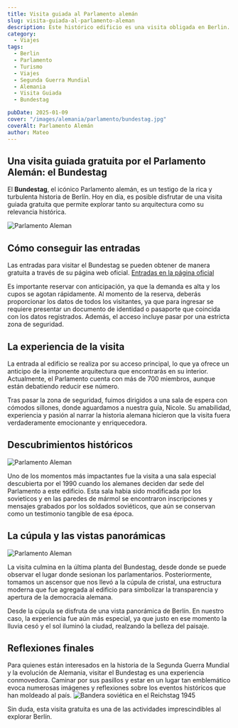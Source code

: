 ```yaml
---
title: Visita guiada al Parlamento alemán
slug: visita-guiada-al-parlamento-aleman
description: Este histórico edificio es una visita obligada en Berlin.
category:
  - Viajes
tags:
  - Berlin
  - Parlamento 
  - Turismo
  - Viajes
  - Segunda Guerra Mundial
  - Alemania
  - Visita Guiada
  - Bundestag

pubDate: 2025-01-09
cover: "/images/alemania/parlamento/bundestag.jpg"
coverAlt: Parlamento Alemán
author: Mateo 
---
```

## Una visita guiada gratuita por el Parlamento Alemán: el Bundestag

El **Bundestag**, el icónico Parlamento alemán, es un testigo de la rica y turbulenta historia de Berlín. Hoy en día, es posible disfrutar de una visita guiada gratuita que permite explorar tanto su arquitectura como su relevancia histórica.

<img src="/images/alemania/parlamento/parlamento-interior.jpg" alt="Parlamento Aleman">

## Cómo conseguir las entradas

Las entradas para visitar el Bundestag se pueden obtener de manera gratuita a través de su página web oficial. [Entradas en la página oficial](https://www.bundestag.de/en/visittheBundestag/dome/registration-245686)

Es importante reservar con anticipación, ya que la demanda es alta y los cupos se agotan rápidamente. Al momento de la reserva, deberás proporcionar los datos de todos los visitantes, ya que para ingresar se requiere presentar un documento de identidad o pasaporte que coincida con los datos registrados. Además, el acceso incluye pasar por una estricta zona de seguridad.

## La experiencia de la visita

La entrada al edificio se realiza por su acceso principal, lo que ya ofrece un anticipo de la imponente arquitectura que encontrarás en su interior. Actualmente, el Parlamento cuenta con más de 700 miembros, aunque están debatiendo reducir ese número.

Tras pasar la zona de seguridad, fuimos dirigidos a una sala de espera con cómodos sillones, donde aguardamos a nuestra guía, Nicole. Su amabilidad, experiencia y pasión al narrar la historia alemana hicieron que la visita fuera verdaderamente emocionante y enriquecedora.

## Descubrimientos históricos
<img src="/images/alemania/parlamento/mural-sovietico.jpg" alt="Parlamento Aleman">

Uno de los momentos más impactantes fue la visita a una sala especial descubierta por el 1990 cuando los alemanes deciden dar sede del Parlamento a este edificio. Esta sala habia sido modificada por los sovieticos y en las paredes de mármol se encontraron inscripciones y mensajes grabados por los soldados soviéticos, que aún se conservan como un testimonio tangible de esa época.

## La cúpula y las vistas panorámicas
<img src="/images/alemania/parlamento/domo-parlamento.jpg" alt="Parlamento Aleman">

La visita culmina en la última planta del Bundestag, desde donde se puede observar el lugar donde sesionan los parlamentarios. Posteriormente, tomamos un ascensor que nos llevó a la cúpula de cristal, una estructura moderna que fue agregada al edificio para simbolizar la transparencia y apertura de la democracia alemana.

Desde la cúpula se disfruta de una vista panorámica de Berlín. En nuestro caso, la experiencia fue aún más especial, ya que justo en ese momento la lluvia cesó y el sol iluminó la ciudad, realzando la belleza del paisaje.

## Reflexiones finales

Para quienes están interesados en la historia de la Segunda Guerra Mundial y la evolución de Alemania, visitar el Bundestag es una experiencia conmovedora. Caminar por sus pasillos y estar en un lugar tan emblemático evoca numerosas imágenes y reflexiones sobre los eventos históricos que han moldeado al país.
<img src="/images/alemania/parlamento/reichstag-1945.jpg" alt="Bandera soviética en el Reichstag 1945">

Sin duda, esta visita gratuita es una de las actividades imprescindibles al explorar Berlín.